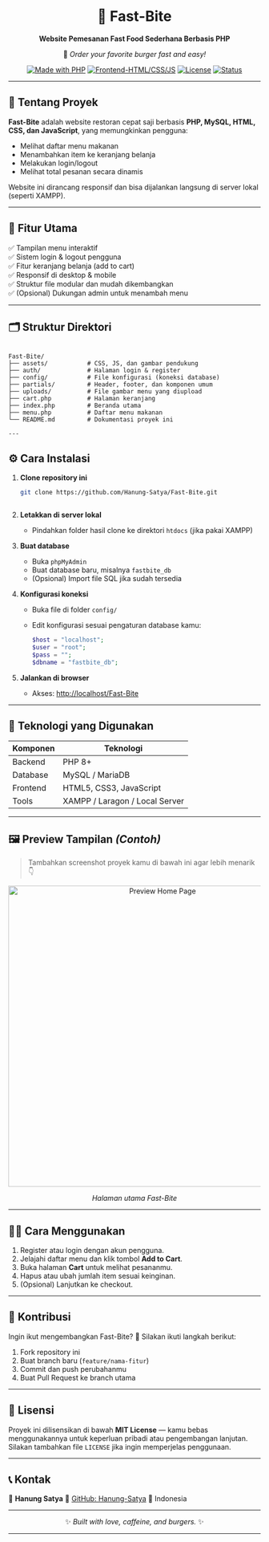 
<div align="center">

# 🍔 Fast-Bite  
**Website Pemesanan Fast Food Sederhana Berbasis PHP**

🚀 *Order your favorite burger fast and easy!*  

[![Made with PHP](https://img.shields.io/badge/Made%20with-PHP-777BB4?logo=php&logoColor=white)](https://www.php.net/)
[![Frontend-HTML/CSS/JS](https://img.shields.io/badge/Frontend-HTML%2C%20CSS%2C%20JavaScript-orange)]()
[![License](https://img.shields.io/badge/License-MIT-blue)]()
[![Status](https://img.shields.io/badge/Status-Active-success)]()

---

</div>

## 🌟 Tentang Proyek

**Fast-Bite** adalah website restoran cepat saji berbasis **PHP, MySQL, HTML, CSS, dan JavaScript**, yang memungkinkan pengguna:
- Melihat daftar menu makanan
- Menambahkan item ke keranjang belanja
- Melakukan login/logout
- Melihat total pesanan secara dinamis

Website ini dirancang responsif dan bisa dijalankan langsung di server lokal (seperti XAMPP).

---

## 🧩 Fitur Utama

✅ Tampilan menu interaktif  
✅ Sistem login & logout pengguna  
✅ Fitur keranjang belanja (add to cart)  
✅ Responsif di desktop & mobile  
✅ Struktur file modular dan mudah dikembangkan  
✅ (Opsional) Dukungan admin untuk menambah menu  

---

## 🗂️ Struktur Direktori

```

Fast-Bite/
├── assets/           # CSS, JS, dan gambar pendukung
├── auth/             # Halaman login & register
├── config/           # File konfigurasi (koneksi database)
├── partials/         # Header, footer, dan komponen umum
├── uploads/          # File gambar menu yang diupload
├── cart.php          # Halaman keranjang
├── index.php         # Beranda utama
├── menu.php          # Daftar menu makanan
└── README.md         # Dokumentasi proyek ini

---

````

## ⚙️ Cara Instalasi

1. **Clone repository ini**
   ```bash
   git clone https://github.com/Hanung-Satya/Fast-Bite.git
````
````
2. **Letakkan di server lokal**

   * Pindahkan folder hasil clone ke direktori `htdocs` (jika pakai XAMPP)

3. **Buat database**

   * Buka `phpMyAdmin`
   * Buat database baru, misalnya `fastbite_db`
   * (Opsional) Import file SQL jika sudah tersedia

4. **Konfigurasi koneksi**

   * Buka file di folder `config/`
   * Edit konfigurasi sesuai pengaturan database kamu:

     ```php
     $host = "localhost";
     $user = "root";
     $pass = "";
     $dbname = "fastbite_db";
     ```

5. **Jalankan di browser**

   * Akses: [http://localhost/Fast-Bite](http://localhost/Fast-Bite)

---

## 🧠 Teknologi yang Digunakan

| Komponen | Teknologi                      |
| -------- | ------------------------------ |
| Backend  | PHP 8+                         |
| Database | MySQL / MariaDB                |
| Frontend | HTML5, CSS3, JavaScript        |
| Tools    | XAMPP / Laragon / Local Server |

---

## 🖼️ Preview Tampilan *(Contoh)*

> Tambahkan screenshot proyek kamu di bawah ini agar lebih menarik 👇

<div align="center">
  <img src="assets/preview-home.png" width="600px" alt="Preview Home Page">
  <p><em>Halaman utama Fast-Bite</em></p>
</div>

---

## 🧑‍💻 Cara Menggunakan

1. Register atau login dengan akun pengguna.
2. Jelajahi daftar menu dan klik tombol **Add to Cart**.
3. Buka halaman **Cart** untuk melihat pesananmu.
4. Hapus atau ubah jumlah item sesuai keinginan.
5. (Opsional) Lanjutkan ke checkout.

---

## 🧩 Kontribusi

Ingin ikut mengembangkan Fast-Bite? 🎯
Silakan ikuti langkah berikut:

1. Fork repository ini
2. Buat branch baru (`feature/nama-fitur`)
3. Commit dan push perubahanmu
4. Buat Pull Request ke branch utama

---

## 🪪 Lisensi

Proyek ini dilisensikan di bawah **MIT License** — kamu bebas menggunakannya untuk keperluan pribadi atau pengembangan lanjutan.
Silakan tambahkan file `LICENSE` jika ingin memperjelas penggunaan.

---

## 📞 Kontak

📧 **Hanung Satya**
🔗 [GitHub: Hanung-Satya](https://github.com/Hanung-Satya)
📍 Indonesia

---

<div align="center">

✨ *Built with love, caffeine, and burgers.* ✨

</div>

---

